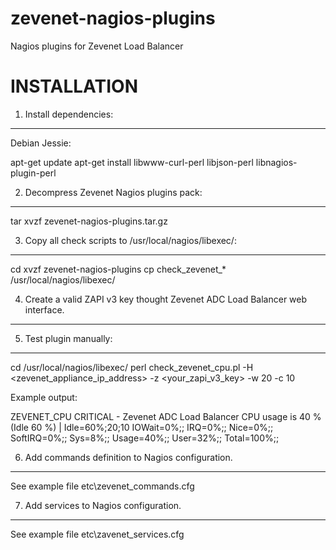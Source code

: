 # zevenet-nagios-plugins
Nagios plugins for Zevenet Load Balancer

INSTALLATION
============

1. Install dependencies:
------------------------

Debian Jessie:

apt-get update
apt-get install libwww-curl-perl libjson-perl libnagios-plugin-perl


2. Decompress Zevenet Nagios plugins pack:
------------------------------------------

tar xvzf zevenet-nagios-plugins.tar.gz


3. Copy all check scripts to /usr/local/nagios/libexec/:
--------------------------------------------------------

cd xvzf zevenet-nagios-plugins
cp check_zevenet_* /usr/local/nagios/libexec/


4. Create a valid ZAPI v3 key thought Zevenet ADC Load Balancer web interface.
------------------------------------------------------------------------------


5. Test plugin manually:
------------------------

cd /usr/local/nagios/libexec/
perl check_zevenet_cpu.pl -H <zevenet_appliance_ip_address> -z <your_zapi_v3_key> -w 20 -c 10

Example output:

ZEVENET_CPU CRITICAL - Zevenet ADC Load Balancer CPU usage is 40 % (Idle 60 %) | Idle=60%;20;10 IOWait=0%;; IRQ=0%;; Nice=0%;; SoftIRQ=0%;; Sys=8%;; Usage=40%;; User=32%;; Total=100%;;


6. Add commands definition to Nagios configuration.
---------------------------------------------------

See example file etc\zevenet_commands.cfg


7. Add services to Nagios configuration.
----------------------------------------

See example file etc\zavenet_services.cfg
